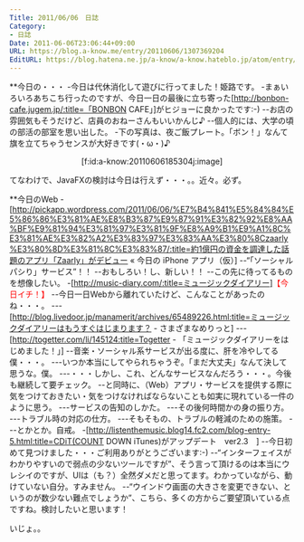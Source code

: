 ```yaml
---
Title: 2011/06/06　日誌
Category:
- 日誌
Date: 2011-06-06T23:06:44+09:00
URL: https://blog.a-know.me/entry/20110606/1307369204
EditURL: https://blog.hatena.ne.jp/a-know/a-know.hateblo.jp/atom/entry/12921228815727979650
---
```



**今日の・・・
-今日は代休消化して遊びに行ってました！姫路です。
-まぁいろいろあちこち行ったのですが、今日一日の最後に立ち寄った[http://bonbon-cafe.jugem.jp/:title=「BONBON CAFE」]がヒジョーに良かったです:-)
--お店の雰囲気もそうだけど、店員のおねーさんもいいかんじ♪
--個人的には、大学の頃の部活の部室を思い出した。
-下の写真は、夜ご飯プレート。「ボン！」なんて旗を立てちゃうセンスが大好きです(・ω・)♪

<div align=center>[f:id:a-know:20110606185304j:image]</div>


てなわけで、JavaFXの検討は今日は行えず・・・。。近々。必ず。


**今日のWeb
-[http://pickapp.wordpress.com/2011/06/06/%E7%B4%841%E5%84%84%E5%86%86%E3%81%AE%E8%B3%87%E9%87%91%E3%82%92%E8%AA%BF%E9%81%94%E3%81%97%E3%81%9F%E8%A9%B1%E9%A1%8C%E3%81%AE%E3%82%A2%E3%83%97%E3%83%AA%E3%80%8Czaarly%E3%80%8D%E3%81%8C%E3%83%87/:title=約1億円の資金を調達した話題のアプリ「Zaarly」がデビュー &laquo; 今日の iPhone アプリ（仮）]
--“「ソーシャルパシり」サービス”！！
--おもしろい！し、新しい！！
--この先に待ってるものを想像したい。
-[http://music-diary.com/:title=ミュージックダイアリー]<span class="deco" style="color:#FF0000;">【今日イチ！】</span>
--今日一日Webから離れていたけど、こんなことがあったのね・・・。
---[http://blog.livedoor.jp/manamerit/archives/65489226.html:title=ミュージックダイアリーはもうすぐはじまります？ - さまざまなめりっと]
---[http://togetter.com/li/145124:title=Togetter - 「ミュージックダイアリーをはじめました！」]
--音楽・ソーシャル系サービスが出る度に、肝を冷やしてる僕・・・。
---いつか本当にしてやられちゃうぞ。「まだ大丈夫」なんて決して思うな。僕。
---・・・しかし、これ、どんなサービスなんだろう・・・。今後も継続して要チェック。
--と同時に、（Web）アプリ・サービスを提供する際に気をつけておきたい・気をつけなければならないことも如実に現れている一件のように思う。
---サービスの告知のしかた。
---その後何時間かの身の振り方。
---トラブル時の対応の仕方。
---そもそもの、トラブルの軽減のための施策。
---とかとか。自戒。
-[http://listenthemusic.blog14.fc2.com/blog-entry-5.html:title=CDiT(COUNT DOWN iTunes)がアップデート　ver2.3　]
--今日初めて見つけました・・・ご利用ありがとうございます:-)
--“インターフェイスがわかりやすいので弱点の少ないツールですが”、そう言って頂けるのは本当にウレシイのですが、UIは（も？）全然ダメだと思ってます。わかっていながら、動けていない自分。すみません。
--“ウインドウ画面の大きさを変更できない、というのが数少ない難点でしょうか”、こちら、多くの方からご要望頂いている点ですね。検討したいと思います！


いじょ。。
